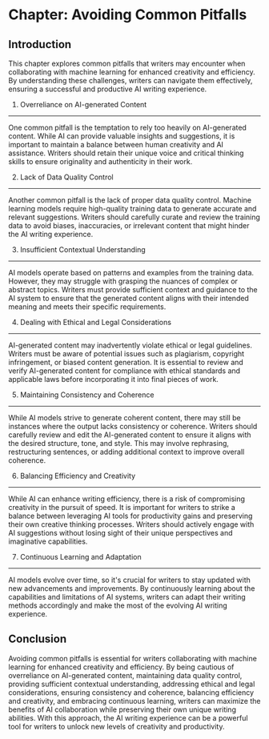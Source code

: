 Chapter: Avoiding Common Pitfalls
=================================

Introduction
------------

This chapter explores common pitfalls that writers may encounter when collaborating with machine learning for enhanced creativity and efficiency. By understanding these challenges, writers can navigate them effectively, ensuring a successful and productive AI writing experience.

1. Overreliance on AI-generated Content
---------------------------------------

One common pitfall is the temptation to rely too heavily on AI-generated content. While AI can provide valuable insights and suggestions, it is important to maintain a balance between human creativity and AI assistance. Writers should retain their unique voice and critical thinking skills to ensure originality and authenticity in their work.

2. Lack of Data Quality Control
-------------------------------

Another common pitfall is the lack of proper data quality control. Machine learning models require high-quality training data to generate accurate and relevant suggestions. Writers should carefully curate and review the training data to avoid biases, inaccuracies, or irrelevant content that might hinder the AI writing experience.

3. Insufficient Contextual Understanding
----------------------------------------

AI models operate based on patterns and examples from the training data. However, they may struggle with grasping the nuances of complex or abstract topics. Writers must provide sufficient context and guidance to the AI system to ensure that the generated content aligns with their intended meaning and meets their specific requirements.

4. Dealing with Ethical and Legal Considerations
------------------------------------------------

AI-generated content may inadvertently violate ethical or legal guidelines. Writers must be aware of potential issues such as plagiarism, copyright infringement, or biased content generation. It is essential to review and verify AI-generated content for compliance with ethical standards and applicable laws before incorporating it into final pieces of work.

5. Maintaining Consistency and Coherence
----------------------------------------

While AI models strive to generate coherent content, there may still be instances where the output lacks consistency or coherence. Writers should carefully review and edit the AI-generated content to ensure it aligns with the desired structure, tone, and style. This may involve rephrasing, restructuring sentences, or adding additional context to improve overall coherence.

6. Balancing Efficiency and Creativity
--------------------------------------

While AI can enhance writing efficiency, there is a risk of compromising creativity in the pursuit of speed. It is important for writers to strike a balance between leveraging AI tools for productivity gains and preserving their own creative thinking processes. Writers should actively engage with AI suggestions without losing sight of their unique perspectives and imaginative capabilities.

7. Continuous Learning and Adaptation
-------------------------------------

AI models evolve over time, so it's crucial for writers to stay updated with new advancements and improvements. By continuously learning about the capabilities and limitations of AI systems, writers can adapt their writing methods accordingly and make the most of the evolving AI writing experience.

Conclusion
----------

Avoiding common pitfalls is essential for writers collaborating with machine learning for enhanced creativity and efficiency. By being cautious of overreliance on AI-generated content, maintaining data quality control, providing sufficient contextual understanding, addressing ethical and legal considerations, ensuring consistency and coherence, balancing efficiency and creativity, and embracing continuous learning, writers can maximize the benefits of AI collaboration while preserving their own unique writing abilities. With this approach, the AI writing experience can be a powerful tool for writers to unlock new levels of creativity and productivity.
